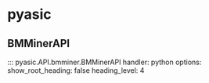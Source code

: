 # pyasic
## BMMinerAPI
::: pyasic.API.bmminer.BMMinerAPI
    handler: python
    options:
        show_root_heading: false
        heading_level: 4
